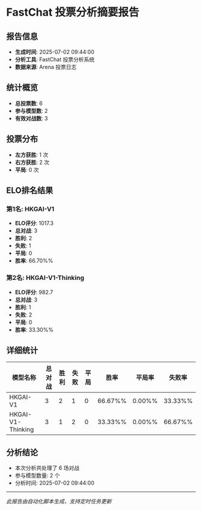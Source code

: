 # FastChat 投票分析摘要报告

## 报告信息
- **生成时间**: 2025-07-02 09:44:00
- **分析工具**: FastChat 投票分析系统
- **数据来源**: Arena 投票日志

## 统计概览
- **总投票数**: 6
- **参与模型数**: 2
- **有效对战数**: 3

## 投票分布
- **左方获胜**: 1 次
- **右方获胜**: 2 次
- **平局**: 0 次

## ELO排名结果
### 第1名: HKGAI-V1
- **ELO评分**: 1017.3
- **总对战**: 3
- **胜利**: 2
- **失败**: 1
- **平局**: 0
- **胜率**: 66.70%%

### 第2名: HKGAI-V1-Thinking
- **ELO评分**: 982.7
- **总对战**: 3
- **胜利**: 1
- **失败**: 2
- **平局**: 0
- **胜率**: 33.30%%

## 详细统计

| 模型名称 | 总对战 | 胜利 | 失败 | 平局 | 胜率 | 平局率 | 失败率 |
|---------|--------|------|------|------|------|--------|--------|
| HKGAI-V1 | 3 | 2 | 1 | 0 | 66.67%% | 0.00%% | 33.33%% |
| HKGAI-V1-Thinking | 3 | 1 | 2 | 0 | 33.33%% | 0.00%% | 66.67%% |

## 分析结论
- 本次分析共处理了 6 场对战
- 参与模型数量: 2 个
- 分析时间: 2025-07-02 09:44:00

---
*此报告由自动化脚本生成，支持定时任务更新*
